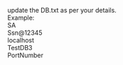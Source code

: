 update the DB.txt as per your details.<br/>
Example:<br/>
SA<br/>
Ssn@12345<br/>
localhost<br/>
TestDB3<br/>
PortNumber
